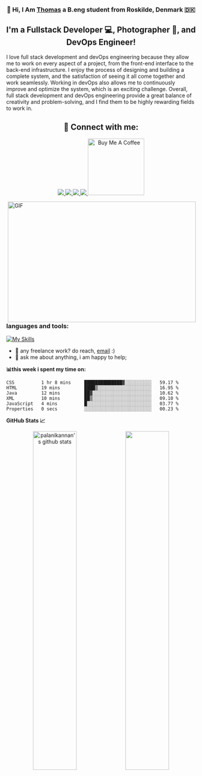 <h3 align="center">
👋 Hi, I Am <a href="https://thomas-arildtoft.com" target="_blank" rel="noreferrer">Thomas</a> a B.eng student from Roskilde, Denmark 🇩🇰
</h3>

<h2 align="center">
I'm a Fullstack Developer 💻, Photographer 📸, and DevOps Engineer!
</h2> 

I love full stack development and devOps engineering because they allow me to work on every aspect of a project, from the front-end interface to the back-end infrastructure. I enjoy the process of designing and building a complete system, and the satisfaction of seeing it all come together and work seamlessly. Working in devOps also allows me to continuously improve and optimize the system, which is an exciting challenge. Overall, full stack development and devOps engineering provide a great balance of creativity and problem-solving, and I find them to be highly rewarding fields to work in.


 <h2 align="center"> 🤝 Connect with me:<br> </h2>
 <p align="center">
  <a href="https://twitter.com/@tarildtoft">
    <img src="https://skillicons.dev/icons?i=twitter" />
  </a>
   <a href="https://www.linkedin.com/in/thomas-arildtoft-341381223/">
    <img src="https://skillicons.dev/icons?i=linkedin" />
  </a>
   <a href="https://www.youtube.com/channel/ucb--2h87xbqz0att5unsc_g">
    <img src="https://skillicons.dev/icons?i=youtube" />
  </a>
   <a href="https://www.instagram.com/thomas.a_dev/">
    <img src="https://skillicons.dev/icons?i=instagram" />
  </a>
 <a href="https://www.buymeacoffee.com/rh4mg7jv68x" target="_blank"><img src="https://cdn.buymeacoffee.com/buttons/v2/default-red.png" alt="Buy Me A Coffee" width="150" ></a>
</p>

<img align="right" alt="GIF" src="https://github.com/abhisheknaiidu/abhisheknaiidu/blob/master/code.gif?raw=true" width="500" height="320" />


<h3>
languages and tools:
</h3>
 
[![My Skills](https://skillicons.dev/icons?i=js,html,css,react,graphql,nodejs,python,mysql,docker,kubernetes,git&perline=6&theme=light)](https://skillicons.dev)

- 💼 any freelance work? do reach, [email](mailto:info@thomas-arildtoft.com) :)
- 💬 ask me about anything, i am happy to help;

**📊this week i spent my time on:**
<!--START_SECTION:waka-->

```text
CSS          1 hr 8 mins     ██████████████▓░░░░░░░░░░   59.17 %
HTML         19 mins         ████▒░░░░░░░░░░░░░░░░░░░░   16.95 %
Java         12 mins         ██▓░░░░░░░░░░░░░░░░░░░░░░   10.62 %
XML          10 mins         ██▒░░░░░░░░░░░░░░░░░░░░░░   09.10 %
JavaScript   4 mins          █░░░░░░░░░░░░░░░░░░░░░░░░   03.77 %
Properties   0 secs          ░░░░░░░░░░░░░░░░░░░░░░░░░   00.23 %
```

<!--END_SECTION:waka-->


   
**GitHub Stats 📈**

<p align="center"> 
    <img width="48%" src="https://github-readme-stats.vercel.app/api?username=Strongside-87&show_icons=true&count_private=true&theme=gotham" alt="palanikannan's github stats" />
    <img width="48%" src="https://github-readme-streak-stats.herokuapp.com/?user=Strongside-87&theme=gotham" />
</p>

